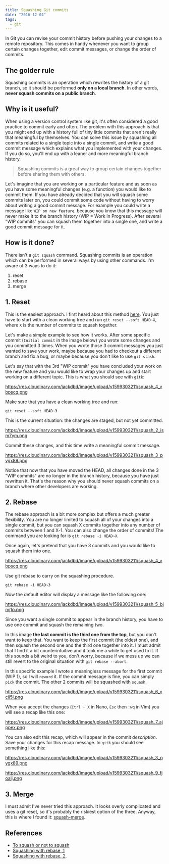 ```yaml
---
title: Squashing Git commits
date: "2016-12-04"
tags:
  - git
---
```


In Git you can revise your commit history before pushing your changes to a remote repository. This comes in handy whenever you want to group certain changes together, edit commit messages, or change the order of commits.

## The golder rule

Squashing commits is an operation which rewrites the history of a git branch, so it should be performed **only on a local branch**. In other words, **never squash commits on a public branch**.

## Why is it useful?

When using a version control system like git, it's often considered a good practice to commit early and often. The problem with this approach is that you might end up with a history full of tiny little commits that aren't really that meaningful by themselves. You can solve this issue by squashing all commits related to a single topic into a single commit, and write a good commit message which explains what you implemented with your changes. If you do so, you'll end up with a leaner and more meaningful branch history.

> Squashing commits is a great way to group certain changes together before sharing them with others.

Let's imagine that you are working on a particular feature and as soon as you have some meaningful changes (e.g. a function) you would like to commit them. If you have already decided that you will squash some commits later on, you could commit some code without having to worry about writing a good commit message. For example you could write a message like `WIP on new feature`, because you know that this message will never make it to the branch history (WIP = Work In Progress). After several "WIP commits" you can squash them together into a single one, and write a good commit message for it.

## How is it done?

There isn't a `git squash` command. Squashing commits is an operation which can be performed in several ways by using other commands. I'm aware of 3 ways to do it:

1. reset
2. rebase
3. merge

## 1. Reset

This is the easiest approach. I first heard about this method [here](http://stackoverflow.com/a/7275658). You just have to start with a clean working tree and run `git reset --soft HEAD~X`, where `X` is the number of commits to squash together.

Let's make a simple example to see how it works.
After some specific commit (`Initial commit` in the image below) you wrote some changes and you committed 3 times. When you wrote those 3 commit messages you just wanted to save your work, maybe because you had to checkout a different branch and fix a bug, or maybe because you don't like to use `git stash`.

Let's say that with the 3rd "WIP commit" you have concluded your work on the new feature and you would like to wrap your changes up and start working on a different topic. This is what you should see with `gitk`:

https://res.cloudinary.com/jackdbd/image/upload/v1599303211/squash_4_vbpscq.png

Make sure that you have a clean working tree and run:

```shell
git reset --soft HEAD~3
```

This is the current situation: the changes are staged, but not yet committed.

https://res.cloudinary.com/jackdbd/image/upload/v1599303211/squash_2_ism7ym.png

Commit these changes, and this time write a meaningful commit message.

https://res.cloudinary.com/jackdbd/image/upload/v1599303211/squash_3_pygx89.png

Notice that now that you have moved the HEAD, all changes done in the 3 "WIP commits" are no longer in the branch history, because you have just rewritten it. That's the reason why you should never squash commits on a branch where other developers are working.

## 2. Rebase

The rebase approach is a bit more complex but offers a much greater flexibility. You are no longer limited to squash all of your changes into a single commit, but you can squash X commits together into any number of commits between 1 and X-1. You can also change the order of commits!
The command you are looking for is `git rebase -i HEAD~X`.

Once again, let's pretend that you have 3 commits and you would like to squash them into one.

https://res.cloudinary.com/jackdbd/image/upload/v1599303211/squash_4_vbpscq.png

Use git rebase to carry on the squashing procedure.

```shell
git rebase -i HEAD~3
```

Now the default editor will display a message like the following one:

https://res.cloudinary.com/jackdbd/image/upload/v1599303211/squash_5_bjmj1p.png

Since you want a single commit to appear in the branch history, you have to use one commit and squash the remaining two.

In this image **the last commit is the third one from the top**, but you don't want to keep that. You want to keep the first commit (the oldest one), and then squash the second one and the third one together into it. I must admit that I find it a bit counterintuitive and it took me a while to get used to it. If this sounds a bit weird to you, don't worry, because if we mess up we can still revert to the original situation with `git rebase --abort`.

In this specific example I wrote a meaningless message for the first commit (WIP 1), so I will `reword` it. If the commit message is fine, you can simply `pick` the commit. The other 2 commits will be squashed with `squash`.

https://res.cloudinary.com/jackdbd/image/upload/v1599303211/squash_6_xcii5l.png

When you accept the changes (`Ctrl + X` in Nano, `Esc` then `:wq` in Vim) you will see a recap like this one:

https://res.cloudinary.com/jackdbd/image/upload/v1599303211/squash_7_ajppex.png

You can also edit this recap, which will appear in the commit _description_. Save your changes for this recap message. In `gitk` you should see something like this:

https://res.cloudinary.com/jackdbd/image/upload/v1599303211/squash_3_pygx89.png

https://res.cloudinary.com/jackdbd/image/upload/v1599303211/squash_9_fjoalj.png

## 3. Merge

I must admit I've never tried this approach. It looks overly complicated and uses a git reset, so it's probably the riskiest option of the three. Anyway, this is where I found it:
[squash-merge](http://stackoverflow.com/a/5190323).

## References

* [To squash or not to squash](http://jamescooke.info/git-to-squash-or-not-to-squash.html)
* [Squashing with rebase, 1](https://ariejan.net/2011/07/05/git-squash-your-latests-commits-into-one/)
* [Squashing with rebase, 2](https://git-scm.com/book/en/v2/Git-Tools-Rewriting-History).
